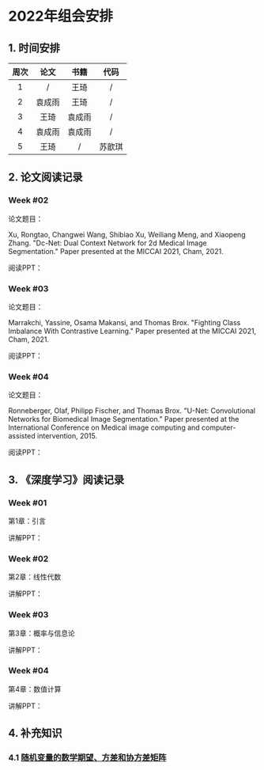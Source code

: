# 2022年组会安排

## 1. 时间安排

| 周次 | 论文 | 书籍 | 代码 |
| :------:| :------: | :------: | :------: |
| 1 | / | 王琦 | / |
| 2 | 袁成雨 | 王琦 | / |
| 3 | 王琦 | 袁成雨 | / |
| 4 | 袁成雨 | 袁成雨 | / |
| 5 | 王琦 | / | 苏歆琪 |

## 2. 论文阅读记录
### Week #02  

论文题目：

Xu, Rongtao, Changwei Wang, Shibiao Xu, Weiliang Meng, and Xiaopeng Zhang. "Dc-Net: Dual Context Network for 2d Medical Image Segmentation." Paper presented at the MICCAI 2021, Cham, 2021.

阅读PPT：

### Week #03
论文题目：

Marrakchi, Yassine, Osama Makansi, and Thomas Brox. "Fighting Class Imbalance With Contrastive Learning." Paper presented at the MICCAI 2021, Cham, 2021.  

阅读PPT：  

### Week #04
论文题目：

Ronneberger, Olaf, Philipp Fischer, and Thomas Brox. "U-Net: Convolutional Networks for Biomedical Image Segmentation." Paper presented at the International Conference on Medical image computing and computer-assisted intervention, 2015.

阅读PPT：


## 3. 《深度学习》阅读记录
### Week #01
第1章：引言

讲解PPT：  

### Week #02
第2章：线性代数

讲解PPT：

### Week #03
第3章：概率与信息论

讲解PPT：

### Week #04
第4章：数值计算

讲解PPT：

## 4. 补充知识
### 4.1 [随机变量的数学期望、方差和协方差矩阵](./appendix/exp_var.md)